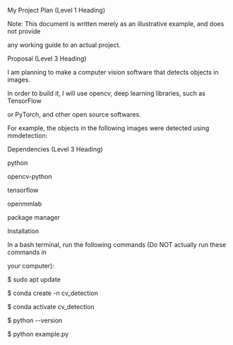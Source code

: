 My Project Plan (Level 1 Heading)

Note: This document is written merely as an illustrative example, and does not provide

any working guide to an actual project.

Proposal (Level 3 Heading)

I am planning to make a computer vision software that detects objects in images.

In order to build it, I will use opencv, deep learning libraries, such as TensorFlow

or PyTorch, and other open source softwares.

For example, the objects in the following images were detected using mmdetection:

Dependencies (Level 3 Heading)

python

opencv-python

tensorflow

openmmlab

package manager

Installation

In a bash terminal, run the following commands (Do NOT actually run these commands in

your computer):

$ sudo apt update

$ conda create -n cv_detection

$ conda activate cv_detection

$ python --version

$ python example.py
